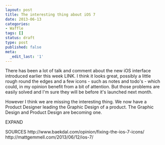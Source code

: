 ```yaml
---
layout: post
title: The interesting thing about iOS 7
date: 2013-06-13
categories:
- Waffle
tags: []
status: draft
type: post
published: false
meta:
  _edit_last: '1'
---
```

<p>There has been a lot of talk and comment about the new iOS interface introduced earlier this week LINK. I think it looks great, possibly a little rough round the edges and a few icons - such as notes and todo's - which could, in my opinion benefit from a bit of attention. But those problems are easily solved and I'm sure they will be before it's launched next month.</p>

<p>However I think we are missing the interesting thing. We now have a Product Designer leading the Graphic Design of a product. The Graphic Design and Product Design are becoming one.</p>

<p>EXPAND</p>

<p>SOURCES
http://www.baekdal.com/opinion/fixing-the-ios-7-icons/
http://mattgemmell.com/2013/06/12/ios-7/</p>
